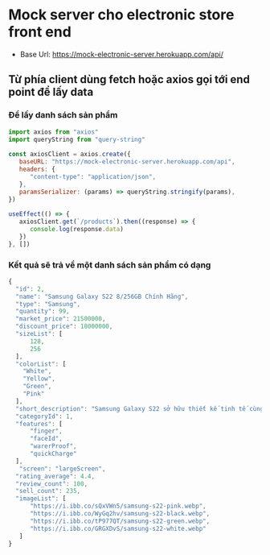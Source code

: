 # Mock server cho electronic store front end
- Base Url: https://mock-electronic-server.herokuapp.com/api/
<h2>Từ phía client dùng fetch hoặc axios gọi tới end point để lấy data</h2>
<h3> Để lấy danh sách sản phẩm  </h3>

```js
import axios from "axios"
import queryString from "query-string"
 
const axiosClient = axios.create({
   baseURL: "https://mock-electronic-server.herokuapp.com/api",
   headers: {
      "content-type": "application/json",
   },
   paramsSerializer: (params) => queryString.stringify(params),
})  
 
useEffect(() => {
   axiosClient.get(`/products`).then((response) => {
      console.log(response.data)
   })
}, [])
 ```
### Kết quả sẽ trả về một danh sách sản phẩm có dạng
```js
{
  "id": 2,
  "name": "Samsung Galaxy S22 8/256GB Chính Hãng",
  "type": "Samsung",
  "quantity": 99,
  "market_price": 21500000,
  "discount_price": 18000000,
  "sizeList": [
      128,
      256
  ],
  "colorList": [
    "White",
    "Yellow",
    "Green",
    "Pink"
  ],
  "short_description": "Samsung Galaxy S22 sở hữu thiết kế tinh tế cùng hiệu năng mạnh mẽ với sự xuất hiện của con chip Qualcom Snapdragon 8 Gen 1 8 nhân đem đến nhiều cải tiến    về sức mạnh xử lý cũng như chất lượng chụp hình từ camera.",
  "categoryId": 1,
  "features": [
      "finger",
      "faceId",
      "warerProof",
      "quickCharge"
  ],
   "screen": "largeScreen",
  "rating_average": 4.4,
  "review_count": 100,
  "sell_count": 235,
  "imageList": [
      "https://i.ibb.co/sQxVWn5/samsung-s22-pink.webp",
      "https://i.ibb.co/WyGq2hv/samsung-s22-black.webp",
      "https://i.ibb.co/tP977QT/samsung-s22-green.webp",
      "https://i.ibb.co/GRGXDvS/samsung-s22-white.webp"
   ]
}
```
